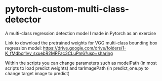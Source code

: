 # pytorch-custom-multi-class-detector
A multi-class regression detection model I made in Pytorch as an exercise

Link to download the pretrained weights for VGG multi-class bounding box regression model:
https://drive.google.com/drive/folders/1-K_fMdbcr1vv_sxuebR2MRFac3CLuPm6?usp=sharing


Within the scripts you can change parameters such as modelPath (in most scripts to load predict weights) and tarImagePath (in predict_one.py to change target image to predict)
